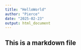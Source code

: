 ```yaml
---
title: "HelloWorld"
author: "Pierce"
date: "2025-02-23"
output: html_document
---
```

## This is a markdown file